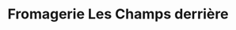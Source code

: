 ---
title: "Fromagerie Les Champs derrière"
url: /villard-de-lans/fromagerie-les-champs-derriere/
shop: fromage
---